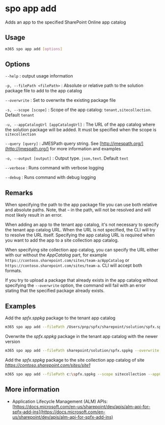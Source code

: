 # spo app add

Adds an app to the specified SharePoint Online app catalog

## Usage

```sh
m365 spo app add [options]
```

## Options

`--help`
: output usage information

`-p, --filePath <filePath>`
: Absolute or relative path to the solution package file to add to the app catalog

`--overwrite`
: Set to overwrite the existing package file

`-s, --scope [scope]`
: Scope of the app catalog: `tenant,sitecollection`. Default `tenant`

`-u, --appCatalogUrl [appCatalogUrl]`
: The URL of the app catalog where the solution package will be added. It must be specified when the scope is `sitecollection`

`--query [query]`
: JMESPath query string. See [http://jmespath.org/](http://jmespath.org/) for more information and examples

`-o, --output [output]`
: Output type. `json,text`. Default `text`

`--verbose`
: Runs command with verbose logging

`--debug`
: Runs command with debug logging

## Remarks

When specifying the path to the app package file you can use both relative and absolute paths. Note, that `~` in the path, will not be resolved and will most likely result in an error.

When adding an app to the tenant app catalog, it's not necessary to specify the tenant app catalog URL. When the URL is not specified, the CLI will try to resolve the URL itself. Specifying the app catalog URL is required when you want to add the app to a site collection app catalog.

When specifying site collection app catalog, you can specify the URL either with our without the _AppCatalog_ part, for example `https://contoso.sharepoint.com/sites/team-a/AppCatalog` or `https://contoso.sharepoint.com/sites/team-a`. CLI will accept both formats.

If you try to upload a package that already exists in the app catalog without specifying the `--overwrite` option, the command will fail with an error stating that the specified package already exists.

## Examples

Add the _spfx.sppkg_ package to the tenant app catalog

```sh
m365 spo app add --filePath /Users/pnp/spfx/sharepoint/solution/spfx.sppkg
```

Overwrite the _spfx.sppkg_ package in the tenant app catalog with the newer version

```sh
m365 spo app add --filePath sharepoint/solution/spfx.sppkg --overwrite
```

Add the _spfx.sppkg_ package to the site collection app catalog of site _https://contoso.sharepoint.com/sites/site1_

```sh
m365 spo app add --filePath c:\spfx.sppkg --scope sitecollection --appCatalogUrl https://contoso.sharepoint.com/sites/site1
```

## More information

- Application Lifecycle Management (ALM) APIs: [https://docs.microsoft.com/en-us/sharepoint/dev/apis/alm-api-for-spfx-add-ins](https://docs.microsoft.com/en-us/sharepoint/dev/apis/alm-api-for-spfx-add-ins)
